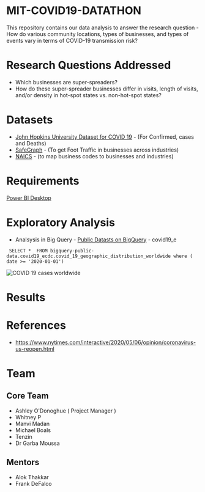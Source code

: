 # MIT-COVID19-DATATHON
This repository contains our data analysis to answer the research question - How do various community locations, types of businesses, and types of events vary in terms of COVID-19 transmission risk?

# Research Questions Addressed
* Which businesses are super-spreaders? 
* How do these super-spreader businesses differ in visits, length of visits, and/or density in hot-spot states vs. non-hot-spot states?

# Datasets
* [John Hopkins University Dataset for COVID 19](https://github.com/CSSEGISandData/COVID-19) - (For Confirmed, cases and Deaths) 
* [SafeGraph](https://www.safegraph.com/covid-19-data-consortium) - (To get Foot Traffic in businesses across industries)
* [NAICS](https://www.naics.com/search/) - (to map business codes to businesses and industries)

# Requirements 
[Power BI Desktop](https://powerbi.microsoft.com/en-us/desktop/)

# Exploratory Analysis 
* Analsysis in Big Query - [Public Datasts on BigQuery](https://cloud.google.com/bigquery/public-data) - covid19_e

` SELECT * 
  FROM bigquery-public-data.covid19_ecdc.covid_19_geographic_distribution_worldwide
    where ( date >= '2020-01-01')`
    
 
![COVID 19 cases worldwide](https://github.com/manvimadan12/MIT-COVID19-DATATHON/blob/master/Screenshot%20from%202020-05-12%2018-44-20.png)
    
    

# Results


# References
* https://www.nytimes.com/interactive/2020/05/06/opinion/coronavirus-us-reopen.html


# Team 

## Core Team
* Ashley O'Donoghue ( Project Manager )  
* Whitney P
* Manvi Madan
* Michael Boals
* Tenzin
* Dr Garba Moussa

## Mentors
* Alok Thakkar
* Frank DeFalco
